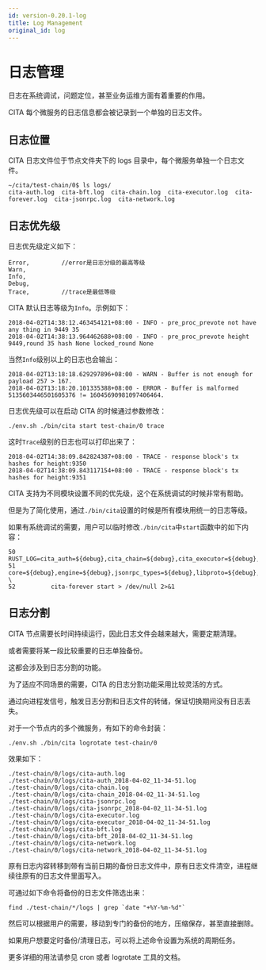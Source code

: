 ```yaml
---
id: version-0.20.1-log
title: Log Management
original_id: log
---
```

# 日志管理

日志在系统调试，问题定位，甚至业务运维方面有着重要的作用。

CITA 每个微服务的日志信息都会被记录到一个单独的日志文件。

## 日志位置

CITA 日志文件位于节点文件夹下的 logs 目录中，每个微服务单独一个日志文件。

    ~/cita/test-chain/0$ ls logs/
    cita-auth.log  cita-bft.log  cita-chain.log  cita-executor.log  cita-forever.log  cita-jsonrpc.log  cita-network.log
    

## 日志优先级

日志优先级定义如下：

    Error,         //error是日志分级的最高等级
    Warn,
    Info,
    Debug,
    Trace,         //trace是最低等级
    

CITA 默认日志等级为`Info`。示例如下：

    2018-04-02T14:38:12.463454121+08:00 - INFO - pre_proc_prevote not have any thing in 9449 35
    2018-04-02T14:38:13.964462688+08:00 - INFO - pre_proc_prevote height 9449,round 35 hash None locked_round None
    

当然`Info`级别以上的日志也会输出：

    2018-04-02T13:18:18.629297896+08:00 - WARN - Buffer is not enough for payload 257 > 167.
    2018-04-02T13:18:20.101335388+08:00 - ERROR - Buffer is malformed 5135603446501605376 != 16045690981097406464.
    

日志优先级可以在启动 CITA 的时候通过参数修改：

    ./env.sh ./bin/cita start test-chain/0 trace
    

这时`Trace`级别的日志也可以打印出来了：

    2018-04-02T14:38:09.842824387+08:00 - TRACE - response block's tx hashes for height:9350
    2018-04-02T14:38:09.843117154+08:00 - TRACE - response block's tx hashes for height:9351
    

CITA 支持为不同模块设置不同的优先级，这个在系统调试的时候非常有帮助。

但是为了简化使用，通过`./bin/cita`设置的时候是所有模块用统一的日志等级。

如果有系统调试的需要，用户可以临时修改`./bin/cita`中`start`函数中的如下内容：

    50          RUST_LOG=cita_auth=${debug},cita_chain=${debug},cita_executor=${debug},cita_jsonrpc=${debug},cita_network=${debug},cita_bft=${debug},\
    51  core=${debug},engine=${debug},jsonrpc_types=${debug},libproto=${debug},proof=${debug},txpool=${debug} \
    52          cita-forever start > /dev/null 2>&1
    

## 日志分割

CITA 节点需要长时间持续运行，因此日志文件会越来越大，需要定期清理。

或者需要将某一段比较重要的日志单独备份。

这都会涉及到日志分割的功能。

为了适应不同场景的需要，CITA 的日志分割功能采用比较灵活的方式。

通过向进程发信号，触发日志分割和日志文件的转储，保证切换期间没有日志丢失。

对于一个节点内的多个微服务，有如下的命令封装：

    ./env.sh ./bin/cita logrotate test-chain/0
    

效果如下：

    ./test-chain/0/logs/cita-auth.log
    ./test-chain/0/logs/cita-auth_2018-04-02_11-34-51.log
    ./test-chain/0/logs/cita-chain.log
    ./test-chain/0/logs/cita-chain_2018-04-02_11-34-51.log
    ./test-chain/0/logs/cita-jsonrpc.log
    ./test-chain/0/logs/cita-jsonrpc_2018-04-02_11-34-51.log
    ./test-chain/0/logs/cita-executor.log
    ./test-chain/0/logs/cita-executor_2018-04-02_11-34-51.log
    ./test-chain/0/logs/cita-bft.log
    ./test-chain/0/logs/cita-bft_2018-04-02_11-34-51.log
    ./test-chain/0/logs/cita-network.log
    ./test-chain/0/logs/cita-network_2018-04-02_11-34-51.log
    

原有日志内容转移到带有当前日期的备份日志文件中，原有日志文件清空，进程继续往原有的日志文件里面写入。

可通过如下命令将备份的日志文件筛选出来：

    find ./test-chain/*/logs | grep `date "+%Y-%m-%d"`
    

然后可以根据用户的需要，移动到专门的备份的地方，压缩保存，甚至直接删除。

如果用户想要定时备份/清理日志，可以将上述命令设置为系统的周期任务。

更多详细的用法请参见 cron 或者 logrotate 工具的文档。